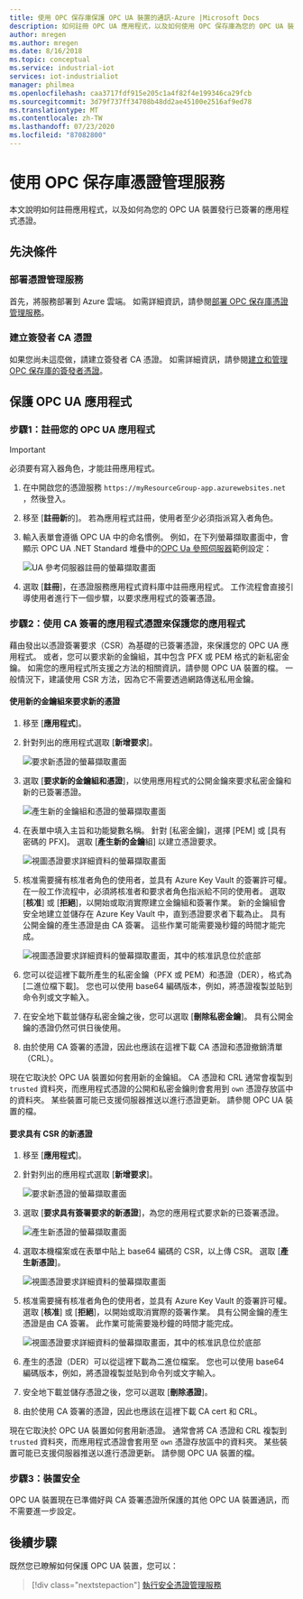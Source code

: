 ```yaml
---
title: 使用 OPC 保存庫保護 OPC UA 裝置的通訊-Azure |Microsoft Docs
description: 如何註冊 OPC UA 應用程式，以及如何使用 OPC 保存庫為您的 OPC UA 裝置發行已簽署的應用程式憑證。
author: mregen
ms.author: mregen
ms.date: 8/16/2018
ms.topic: conceptual
ms.service: industrial-iot
services: iot-industrialiot
manager: philmea
ms.openlocfilehash: caa3717fdf915e205c1a4f82f4e199346ca29fcb
ms.sourcegitcommit: 3d79f737ff34708b48dd2ae45100e2516af9ed78
ms.translationtype: MT
ms.contentlocale: zh-TW
ms.lasthandoff: 07/23/2020
ms.locfileid: "87082800"
---
```

# <a name="use-the-opc-vault-certificate-management-service"></a>使用 OPC 保存庫憑證管理服務

本文說明如何註冊應用程式，以及如何為您的 OPC UA 裝置發行已簽署的應用程式憑證。

## <a name="prerequisites"></a>先決條件

### <a name="deploy-the-certificate-management-service"></a>部署憑證管理服務

首先，將服務部署到 Azure 雲端。 如需詳細資訊，請參閱[部署 OPC 保存庫憑證管理服務](howto-opc-vault-deploy.md)。

### <a name="create-the-issuer-ca-certificate"></a>建立簽發者 CA 憑證

如果您尚未這麼做，請建立簽發者 CA 憑證。 如需詳細資訊，請參閱[建立和管理 OPC 保存庫的簽發者憑證](howto-opc-vault-manage.md)。

## <a name="secure-opc-ua-applications"></a>保護 OPC UA 應用程式

### <a name="step-1-register-your-opc-ua-application"></a>步驟1：註冊您的 OPC UA 應用程式 

> [!IMPORTANT]
> 必須要有寫入器角色，才能註冊應用程式。

1. 在中開啟您的憑證服務 `https://myResourceGroup-app.azurewebsites.net` ，然後登入。
2. 移至 [**註冊新**的]。 若為應用程式註冊，使用者至少必須指派寫入者角色。
2. 輸入表單會遵循 OPC UA 中的命名慣例。 例如，在下列螢幕擷取畫面中，會顯示 OPC UA .NET Standard 堆疊中的[OPC Ua 參照伺服器](https://github.com/OPCFoundation/UA-.NETStandard/tree/master/Applications/ReferenceServer)範例設定：

   ![UA 參考伺服器註冊的螢幕擷取畫面](media/howto-opc-vault-secure/reference-server-registration.png "UA 參考伺服器註冊")

5. 選取 [**註冊**]，在憑證服務應用程式資料庫中註冊應用程式。 工作流程會直接引導使用者進行下一個步驟，以要求應用程式的簽署憑證。

### <a name="step-2-secure-your-application-with-a-ca-signed-application-certificate"></a>步驟2：使用 CA 簽署的應用程式憑證來保護您的應用程式

藉由發出以憑證簽署要求（CSR）為基礎的已簽署憑證，來保護您的 OPC UA 應用程式。 或者，您可以要求新的金鑰組，其中包含 PFX 或 PEM 格式的新私密金鑰。 如需您的應用程式所支援之方法的相關資訊，請參閱 OPC UA 裝置的檔。 一般情況下，建議使用 CSR 方法，因為它不需要透過網路傳送私用金鑰。

#### <a name="request-a-new-certificate-with-a-new-keypair"></a>使用新的金鑰組來要求新的憑證

1. 移至 [**應用程式**]。
3. 針對列出的應用程式選取 [**新增要求**]。

   ![要求新憑證的螢幕擷取畫面](media/howto-opc-vault-secure/request-new-certificate.png "要求新憑證")

3. 選取 [**要求新的金鑰組和憑證**]，以使用應用程式的公開金鑰來要求私密金鑰和新的已簽署憑證。

   ![產生新的金鑰組和憑證的螢幕擷取畫面](media/howto-opc-vault-secure/generate-new-key-pair.png "產生新的金鑰組")

4. 在表單中填入主旨和功能變數名稱。 針對 [私密金鑰]，選擇 [PEM] 或 [具有密碼的 PFX]。 選取 [**產生新的金鑰**組] 以建立憑證要求。

   ![視圖憑證要求詳細資料的螢幕擷取畫面](media/howto-opc-vault-secure/approve-reject.png "核准憑證")

5. 核准需要擁有核准者角色的使用者，並具有 Azure Key Vault 的簽署許可權。 在一般工作流程中，必須將核准者和要求者角色指派給不同的使用者。 選取 [**核准**] 或 [**拒絕**]，以開始或取消實際建立金鑰組和簽署作業。 新的金鑰組會安全地建立並儲存在 Azure Key Vault 中，直到憑證要求者下載為止。 具有公開金鑰的產生憑證是由 CA 簽署。 這些作業可能需要幾秒鐘的時間才能完成。

   ![視圖憑證要求詳細資料的螢幕擷取畫面，其中的核准訊息位於底部](media/howto-opc-vault-secure/view-key-pair.png "視圖金鑰組")

7. 您可以從這裡下載所產生的私密金鑰（PFX 或 PEM）和憑證（DER），格式為 [二進位檔下載]。 您也可以使用 base64 編碼版本，例如，將憑證複製並貼到命令列或文字輸入。 
8. 在安全地下載並儲存私密金鑰之後，您可以選取 [**刪除私密金鑰**]。 具有公開金鑰的憑證仍然可供日後使用。
9. 由於使用 CA 簽署的憑證，因此也應該在這裡下載 CA 憑證和憑證撤銷清單（CRL）。

現在它取決於 OPC UA 裝置如何套用新的金鑰組。 CA 憑證和 CRL 通常會複製到 `trusted` 資料夾，而應用程式憑證的公開和私密金鑰則會套用到 `own` 憑證存放區中的資料夾。 某些裝置可能已支援伺服器推送以進行憑證更新。 請參閱 OPC UA 裝置的檔。

#### <a name="request-a-new-certificate-with-a-csr"></a>要求具有 CSR 的新憑證 

1. 移至 [**應用程式**]。
3. 針對列出的應用程式選取 [**新增要求**]。

   ![要求新憑證的螢幕擷取畫面](media/howto-opc-vault-secure/request-new-certificate.png "要求新憑證")

3. 選取 [**要求具有簽署要求的新憑證**]，為您的應用程式要求新的已簽署憑證。

   ![產生新憑證的螢幕擷取畫面](media/howto-opc-vault-secure/generate-new-certificate.png "產生新的憑證")

4. 選取本機檔案或在表單中貼上 base64 編碼的 CSR，以上傳 CSR。 選取 [**產生新憑證**]。

   ![視圖憑證要求詳細資料的螢幕擷取畫面](media/howto-opc-vault-secure/approve-reject-csr.png "核准 CSR")

5. 核准需要擁有核准者角色的使用者，並具有 Azure Key Vault 的簽署許可權。 選取 [**核准**] 或 [**拒絕**]，以開始或取消實際的簽署作業。 具有公開金鑰的產生憑證是由 CA 簽署。 此作業可能需要幾秒鐘的時間才能完成。

   ![視圖憑證要求詳細資料的螢幕擷取畫面，其中的核准訊息位於底部](media/howto-opc-vault-secure/view-cert-csr.png "檢視憑證")

6. 產生的憑證（DER）可以從這裡下載為二進位檔案。 您也可以使用 base64 編碼版本，例如，將憑證複製並貼到命令列或文字輸入。 
10. 安全地下載並儲存憑證之後，您可以選取 [**刪除憑證**]。
11. 由於使用 CA 簽署的憑證，因此也應該在這裡下載 CA cert 和 CRL。

現在它取決於 OPC UA 裝置如何套用新憑證。 通常會將 CA 憑證和 CRL 複製到 `trusted` 資料夾，而應用程式憑證會套用至 `own` 憑證存放區中的資料夾。 某些裝置可能已支援伺服器推送以進行憑證更新。 請參閱 OPC UA 裝置的檔。

### <a name="step-3-device-secured"></a>步驟3：裝置安全

OPC UA 裝置現在已準備好與 CA 簽署憑證所保護的其他 OPC UA 裝置通訊，而不需要進一步設定。

## <a name="next-steps"></a>後續步驟

既然您已瞭解如何保護 OPC UA 裝置，您可以：

> [!div class="nextstepaction"]
> [執行安全憑證管理服務](howto-opc-vault-secure-ca.md)
